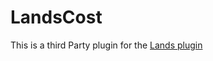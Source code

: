 # LandsCost
This is a third Party plugin for the [Lands plugin](https://www.spigotmc.org/resources/lands-land-claim-plugin-grief-prevention-protection-gui-management-nations-wars-1-16-support.53313/) 
